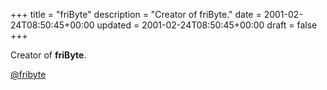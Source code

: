 +++
title = "friByte"
description = "Creator of friByte."
date = 2001-02-24T08:50:45+00:00
updated = 2001-02-24T08:50:45+00:00
draft = false
+++

Creator of **friByte**.

[@fribyte](https://fribyte.no)
